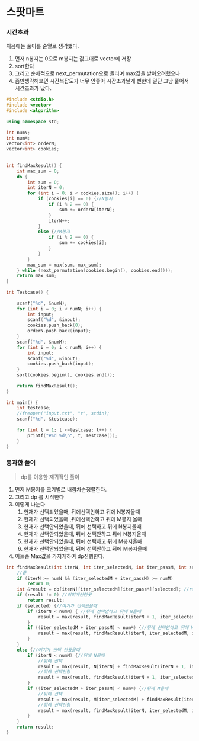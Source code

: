 # 스팟마트

### 시간초과

처음에는 풀이를 순열로 생각했다.

1. 먼저 n봉지는 0으로 m봉지는 값그대로 vector에 저장
2. sort한다
3. 그리고 순차적으로 next_permutation으로 돌리며 max값을 받아오려했으나
4. 좀만생각해보면 시간복잡도가 너무 안좋아 시간초과날게 뻔한데 일단 그냥 풀어서 시간초과가 났다.

~~~c++
#include <stdio.h>
#include <vector>
#include <algorithm>
 
using namespace std;
 
int numN;
int numM;
vector<int> orderN;
vector<int> cookies;
 
 
int findMaxResult() {
    int max_sum = 0;
    do {
        int sum = 0;
        int iterN = 0;
        for (int i = 0; i < cookies.size(); i++) {
            if (cookies[i] == 0) {//N봉지
                if (i % 2 == 0) {
                    sum += orderN[iterN];
                }
                iterN++;
            }
            else {//M봉지
                if (i % 2 == 0) {
                    sum += cookies[i];
                }
            }
        }
        max_sum = max(sum, max_sum);
    } while (next_permutation(cookies.begin(), cookies.end()));
    return max_sum;
}
 
int Testcase() {
     
    scanf("%d", &numN);
    for (int i = 0; i < numN; i++) {
        int input;
        scanf("%d", &input);
        cookies.push_back(0);
        orderN.push_back(input);
    }
    scanf("%d", &numM);
    for (int i = 0; i < numM; i++) {
        int input;
        scanf("%d", &input);
        cookies.push_back(input);
    }
    sort(cookies.begin(), cookies.end());
 
    return findMaxResult();
}
 
int main() {
    int testcase;
    //freopen("input.txt", "r", stdin);
    scanf("%d", &testcase);
 
    for (int t = 1; t <=testcase; t++) {
        printf("#%d %d\n", t, Testcase());
    }
}
~~~



### 통과한 풀이

> dp를 이용한 재귀적인 풀이

1. 먼저 M봉지를 크기별로 내림차순정렬한다.
2. 그리고 dp 를 시작한다
3. 이렇게 나눈다
   1. 현재가 선택되었을때, 뒤에선택안하고 뒤에 N봉지올때
   2. 현재가 선택되었을때 ,뒤에선택안하고 뒤에 M봉지 올때
   3. 현재가 선택안되었을때, 뒤에 선택하고 뒤에 N봉지올때
   4. 현재가 선택안되었을때, 뒤에 선택안하고 뒤에 N봉지올때
   5. 현재가 선택안되었을때, 뒤에 선택하고 뒤에 M봉지올때
   6. 현재가 선택안되었을때, 뒤에 선택안하고 뒤에 M봉지올때
4. 이들중 Max값을 가지게하여 dp진행한다.

~~~c++
int findMaxResult(int iterN, int iter_selectedM, int iter_passM, int selected) {
	//끝
	if (iterN >= numN && (iter_selectedM + iter_passM) >= numM)
		return 0;
	int &result = dp[iterN][iter_selectedM][iter_passM][selected]; //result로 별칭
	if (result != 0) //이미계산한곳
		return result;
	if (selected) {//여기가 선택됐을때
		if (iterN < numN) { //뒤에 선택안하고 뒤에 N올때
			result = max(result, findMaxResult(iterN + 1, iter_selectedM, iter_passM, 0));
		}
		if ((iter_selectedM + iter_passM) < numM) {//뒤에 선택안하고 뒤에 M올때
			result = max(result, findMaxResult(iterN, iter_selectedM, iter_passM + 1, 0));
		}
	}
	else {//여기가 선택 안됐을때
		if (iterN < numN) {//뒤에 N올때
			//뒤에 선택
			result = max(result, N[iterN] + findMaxResult(iterN + 1, iter_selectedM, iter_passM, 1));
			//뒤에 선택안함
			result = max(result, findMaxResult(iterN + 1, iter_selectedM, iter_passM, 0));
		}
		if ((iter_selectedM + iter_passM) < numM) {//뒤에 M올때
			//뒤에 선택
			result = max(result, M[iter_selectedM] + findMaxResult(iterN, iter_selectedM + 1, iter_passM, 1));
			//뒤에 선택안함
			result = max(result, findMaxResult(iterN, iter_selectedM, iter_passM + 1, 0));
		}
	}
	return result;
}

~~~

